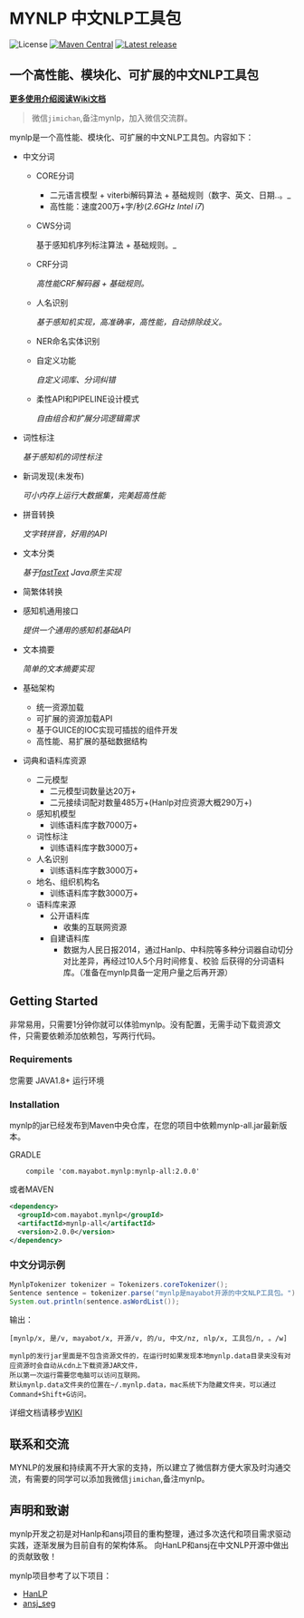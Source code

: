 # MYNLP 中文NLP工具包

![License](https://img.shields.io/github/license/mayabot/mynlp.svg)
[![Maven Central](https://img.shields.io/maven-metadata/v/http/central.maven.org/maven2/com/mayabot/mynlp/mynlp-core/maven-metadata.xml.svg)](http://mvnrepository.com/artifact/com.mayabot.mynlp)
[![Latest release](https://img.shields.io/github/release/mayabot/mynlp/all.svg)](https://github.com/mayabot/mynlp/releases/latest)

## 一个高性能、模块化、可扩展的中文NLP工具包

[**更多使用介绍阅读Wiki文档**](https://github.com/mayabot/mynlp/wiki/Home)

>微信`jimichan`,备注mynlp，加入微信交流群。

mynlp是一个高性能、模块化、可扩展的中文NLP工具包。内容如下：
- 中文分词
    - CORE分词 
        - 二元语言模型 + viterbi解码算法 + 基础规则（数字、英文、日期..。_
        - 高性能：速度200万+字/秒(_2.6GHz Intel i7_)
    - CWS分词 
    
        基于感知机序列标注算法 + 基础规则。_
    - CRF分词 
    
        _高性能CRF解码器 + 基础规则。_
    - 人名识别
    
        _基于感知机实现，高准确率，高性能，自动排除歧义。_
    - NER命名实体识别
    - 自定义功能 
    
        _自定义词库、分词纠错_
    - 柔性API和PIPELINE设计模式
    
        _自由组合和扩展分词逻辑需求_
- 词性标注

    _基于感知机的词性标注_
- 新词发现(未发布)

    _可小内存上运行大数据集，完美超高性能_
- 拼音转换

    _文字转拼音，好用的API_
- 文本分类

    _基于[fastText](https://github.com/mayabot/fastText4j) Java原生实现_
- 简繁体转换
- 感知机通用接口

    _提供一个通用的感知机基础API_
- 文本摘要

    _简单的文本摘要实现_
    
- 基础架构
    - 统一资源加载
    - 可扩展的资源加载API
    - 基于GUICE的IOC实现可插拔的组件开发
    - 高性能、易扩展的基础数据结构

- 词典和语料库资源
    - 二元模型
        - 二元模型词数量达20万+
        - 二元接续词配对数量485万+(Hanlp对应资源大概290万+)
    - 感知机模型
        - 训练语料库字数7000万+
    - 词性标注
        - 训练语料库字数3000万+
    - 人名识别
        - 训练语料库字数3000万+
    - 地名、组织机构名
        - 训练语料库字数3000万+ 
    - 语料库来源
        - 公开语料库 
            - 收集的互联网资源
        - 自建语料库
            - 数据为人民日报2014，通过Hanlp、中科院等多种分词器自动切分对比差异，再经过10人5个月时间修复、校验
            后获得的分词语料库。（准备在mynlp具备一定用户量之后再开源）

## Getting Started
非常易用，只需要1分钟你就可以体验mynlp。没有配置，无需手动下载资源文件，只需要依赖添加依赖包，写两行代码。

### Requirements
您需要 JAVA1.8+ 运行环境

### Installation

mynlp的jar已经发布到Maven中央仓库，在您的项目中依赖mynlp-all.jar最新版本。

GRADLE
```
    compile 'com.mayabot.mynlp:mynlp-all:2.0.0'
```
或者MAVEN
```xml
<dependency>
  <groupId>com.mayabot.mynlp</groupId>
  <artifactId>mynlp-all</artifactId>
  <version>2.0.0</version>
</dependency>
```

### 中文分词示例

```java
MynlpTokenizer tokenizer = Tokenizers.coreTokenizer();
Sentence sentence = tokenizer.parse("mynlp是mayabot开源的中文NLP工具包。");
System.out.println(sentence.asWordList());
```
输出：
```text
[mynlp/x, 是/v, mayabot/x, 开源/v, 的/u, 中文/nz, nlp/x, 工具包/n, 。/w]
```

    mynlp的发行jar里面是不包含资源文件的，在运行时如果发现本地mynlp.data目录夹没有对应资源时会自动从cdn上下载资源JAR文件，
    所以第一次运行需要您电脑可以访问互联网。
    默认mynlp.data文件夹的位置在~/.mynlp.data，mac系统下为隐藏文件夹，可以通过Command+Shift+G访问。


详细文档请移步[WIKI](https://github.com/mayabot/mynlp/wiki/Home)

## 联系和交流

MYNLP的发展和持续离不开大家的支持，所以建立了微信群方便大家及时沟通交流，有需要的同学可以添加我微信`jimichan`,备注mynlp。


## 声明和致谢

mynlp开发之初是对Hanlp和ansj项目的重构整理，通过多次迭代和项目需求驱动实践，逐渐发展为目前自有的架构体系。
向HanLP和ansj在中文NLP开源中做出的贡献致敬！

mynlp项目参考了以下项目：
- [HanLP](https://github.com/hankcs/HanLP)
- [ansj_seg](https://github.com/NLPchina/ansj_seg)

